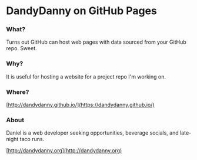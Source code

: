 # DandyDanny on GitHub Pages
### What?
Turns out GitHub can host web pages with data sourced from your GitHub repo. Sweet.
### Why?
It is useful for hosting a website for a project repo I'm working on.
### Where?
[http://dandydanny.github.io/](https://dandydanny.github.io/)

### About
Daniel is a web developer seeking opportunities, beverage socials, and late-night taco runs.

[http://dandydanny.org](http://dandydanny.org)
